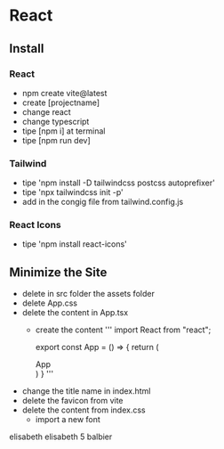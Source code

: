 # React

## Install

### React

- npm create vite@latest
- create [projectname]
- change react
- change typescript
- tipe [npm i] at terminal
- tipe [npm run dev]

### Tailwind

- tipe 'npm install -D tailwindcss postcss autoprefixer'
- tipe 'npx tailwindcss init -p'
- add in the congig file from tailwind.config.js

### React Icons

- tipe 'npm install react-icons'

## Minimize the Site

- delete in src folder the assets folder
- delete App.css
- delete the content in App.tsx
  - create the content
    '''
    import React from "react";

    export const App = () => {
        return (
            <div>App</div>
        )
    }
    '''
- change the title name in index.html
- delete the favicon from vite
- delete the content from index.css
    - import a new font



elisabeth
elisabeth 5 balbier